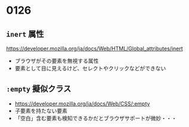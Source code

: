 # 0126

## `inert` 属性

https://developer.mozilla.org/ja/docs/Web/HTML/Global_attributes/inert

- ブラウザがその要素を無視する属性
- 要素として目に見えるけど、セレクトやクリックなどができない

## `:empty` 擬似クラス

- https://developer.mozilla.org/ja/docs/Web/CSS/:empty
- 子要素を持たない要素
- 「空白」含む要素も検知できるかだとブラウザサポートが微妙・・・